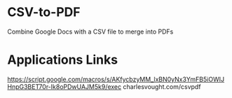 # CSV-to-PDF
Combine Google Docs with a CSV file to merge into PDFs

# Applications Links
https://script.google.com/macros/s/AKfycbzyMM_lxBN0yNx3YmFB5iOWIJHnpG3BET70r-Ik8oPDwUAJM5k9/exec
charlesvought.com/csvpdf
